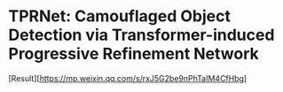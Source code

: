 # TPRNet: Camouflaged Object Detection via Transformer-induced Progressive Refinement Network
[Result][https://mp.weixin.qq.com/s/rxJ5G2be9nPhTaIM4CfHbg]
